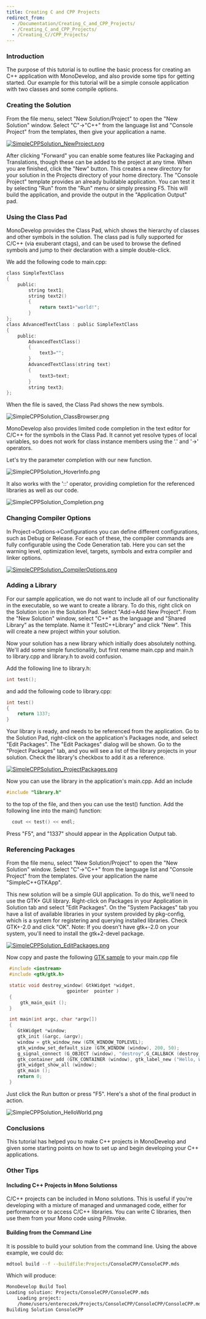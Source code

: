 ```yaml
---
title: Creating C and CPP Projects
redirect_from:
  - /Documentation/Creating_C_and_CPP_Projects/
  - /Creating_C_and_CPP_Projects/
  - /Creating_C//CPP_Projects/
---
```


### Introduction

The purpose of this tutorial is to outline the basic process for creating an C++ application with MonoDevelop, and also provide some tips for getting started. Our example for this tutorial will be a simple console application with two classes and some compile options.

### Creating the Solution

From the file menu, select "New Solution/Project" to open the "New Solution" window. Select "C"-\>"C++" from the language list and "Console Project" from the templates, then give your application a name.

[![SimpleCPPSolution\_NewProject.png](/images/354-SimpleCPPSolution_NewProject.png)](/images/354-SimpleCPPSolution_NewProject.png "SimpleCPPSolution_NewProject.png")

After clicking "Forward" you can enable some features like Packaging and Translations, though these can be added to the project at any time. When you are finished, click the "New" button. This creates a new directory for your solution in the Projects directory of your home directory. The "Console Project" template provides an already buildable application. You can test it by selecting "Run" from the "Run" menu or simply pressing F5. This will build the application, and provide the output in the "Application Output" pad.

### Using the Class Pad

MonoDevelop provides the Class Pad, which shows the hierarchy of classes and other symbols in the solution. The class pad is fully supported for C/C++ (via exuberant ctags), and can be used to browse the defined symbols and jump to their declaration with a simple double-click.

We add the following code to main.cpp:

``` c
class SimpleTextClass
{
    public:
        string text1;
        string text2()
        {
            return text1+"world!";
        }
};
class AdvancedTextClass : public SimpleTextClass
{
    public:
        AdvancedTextClass()
        {
            text3="";
        }
        AdvancedTextClass(string text)
        {
            text3=text;
        }
        string text3;
};
```

When the file is saved, the Class Pad shows the new symbols.

![SimpleCPPSolution\_ClassBrowser.png](/images/348-SimpleCPPSolution_ClassBrowser.png)

MonoDevelop also provides limited code completion in the text editor for C/C++ for the symbols in the Class Pad. It cannot yet resolve types of local variables, so does not work for class instance members using the '.' and '-\>' operators.

Let's try the parameter completion with our new function.

![SimpleCPPSolution\_HoverInfo.png](/images/353-SimpleCPPSolution_HoverInfo.png)

It also works with the '::' operator, providing completion for the referenced libraries as well as our code.

![SimpleCPPSolution\_Completion.png](/images/350-SimpleCPPSolution_Completion.png)

### Changing Compiler Options

In Project-\>Options-\>Configurations you can define different configurations, such as Debug or Release. For each of these, the compiler commands are fully configurable using the Code Generation tab. Here you can set the warning level, optimization level, targets, symbols and extra compiler and linker options.

[![SimpleCPPSolution\_CompilerOptions.png](/images/349-SimpleCPPSolution_CompilerOptions.png)](/images/349-SimpleCPPSolution_CompilerOptions.png "SimpleCPPSolution_CompilerOptions.png")

### Adding a Library

For our sample application, we do not want to include all of our functionality in the executable, so we want to create a library. To do this, right click on the Solution icon in the Solution Pad. Select "Add-\>Add New Project". From the "New Solution" window, select "C++" as the language and "Shared Library" as the template. Name it "TestC++Library" and click "New". This will create a new project within your solution.

Now your solution has a new library which initially does absolutely nothing. We'll add some simple functionality, but first rename main.cpp and main.h to library.cpp and library.h to avoid confusion.

Add the following line to library.h:

``` c
int test();
```

and add the following code to library.cpp:

``` c
int test()
{
    return 1337;
}
```

Your library is ready, and needs to be referenced from the application. Go to the Solution Pad, right-click on the application's Packages node, and select "Edit Packages". The "Edit Packages" dialog will be shown. Go to the "Project Packages" tab, and you will see a list of the library projects in your solution. Check the library's checkbox to add it as a reference.

[![SimpleCPPSolution\_ProjectPackages.png](/images/355-SimpleCPPSolution_ProjectPackages.png)](/images/355-SimpleCPPSolution_ProjectPackages.png "SimpleCPPSolution_ProjectPackages.png")

Now you can use the library in the application's main.cpp. Add an include

``` c
#include "library.h"
```

to the top of the file, and then you can use the test() function. Add the following line into the main() function:

``` c
  cout << test() << endl;
```

Press "F5", and "1337" should appear in the Application Output tab.

### Referencing Packages

From the file menu, select "New Solution/Project" to open the "New Solution" window. Select "C"-\>"C++" from the language list and "Console Project" from the templates. Give your application the name "SimpleC++GTKApp".

This new solution will be a simple GUI application. To do this, we'll need to use the GTK+ GUI library. Right-click on Packages in your Application in Solution tab and select "Edit Packages". On the "System Packages" tab you have a list of available libraries in your system provided by pkg-config, which is a system for registering and querying installed libraries. Check GTK+-2.0 and click "OK". Note: If you doesn't have gtk+-2.0 on your system, you'll need to install the gtk+2-devel package.

[![SimpleCPPSolution\_EditPackages.png](/images/351-SimpleCPPSolution_EditPackages.png)](/images/351-SimpleCPPSolution_EditPackages.png "SimpleCPPSolution_EditPackages.png")

Now copy and paste the following [GTK sample](http://www.gtk.org/tutorial/c39.html "http://www.gtk.org/tutorial/c39.html") to your main.cpp file

``` c
 #include <iostream>
 #include <gtk/gtk.h>

 static void destroy_window( GtkWidget *widget,
                      gpointer  pointer )
 {
     gtk_main_quit ();
 }

 int main(int argc, char *argv[])
 {
    GtkWidget *window;
    gtk_init (&argc, &argv);
    window = gtk_window_new (GTK_WINDOW_TOPLEVEL);
    gtk_window_set_default_size (GTK_WINDOW (window), 200, 50);
    g_signal_connect (G_OBJECT (window), "destroy",G_CALLBACK (destroy_window), NULL);
    gtk_container_add (GTK_CONTAINER (window), gtk_label_new ("Hello, World"));
    gtk_widget_show_all (window);
    gtk_main ();
    return 0;
 }
```

Just click the Run button or press "F5". Here's a shot of the final product in action.

![SimpleCPPSolution\_HelloWorld.png](/images/352-SimpleCPPSolution_HelloWorld.png)

### Conclusions

This tutorial has helped you to make C++ projects in MonoDevelop and given some starting points on how to set up and begin developing your C++ applications.

### Other Tips

#### Including C++ Projects in Mono Solutionss

C/C++ projects can be included in Mono solutions. This is useful if you're developing with a mixture of managed and unmanaged code, either for performance or to access C/C++ libraries. You can write C libraries, then use them from your Mono code using P/Invoke.

#### Building from the Command Line

It is possible to build your solution from the command line. Using the above example, we could do:

``` bash
mdtool build --f --buildfile:Projects/ConsoleCPP/ConsoleCPP.mds
```

Which will produce:

``` bash
MonoDevelop Build Tool
Loading solution: Projects/ConsoleCPP/ConsoleCPP.mds
    Loading project:
    /home/users/entereczek/Projects/ConsoleCPP/ConsoleCPP/ConsoleCPP.mdp
Building Solution ConsoleCPP
```
